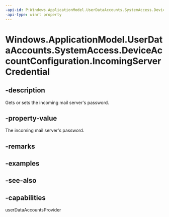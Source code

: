 ```yaml
---
-api-id: P:Windows.ApplicationModel.UserDataAccounts.SystemAccess.DeviceAccountConfiguration.IncomingServerCredential
-api-type: winrt property
---
```


<!-- Property syntax
public Windows.Security.Credentials.PasswordCredential IncomingServerCredential { get;  set; }
-->

# Windows.ApplicationModel.UserDataAccounts.SystemAccess.DeviceAccountConfiguration.IncomingServerCredential

## -description
Gets or sets the incoming mail server's password.

## -property-value
The incoming mail server's password.

## -remarks

## -examples

## -see-also


## -capabilities
userDataAccountsProvider
